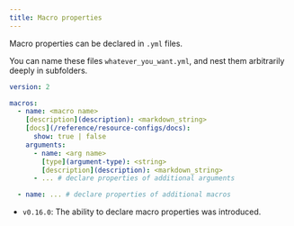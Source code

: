 ```yaml
---
title: Macro properties
---
```


Macro properties can be declared in `.yml` files.

You can name these files `whatever_you_want.yml`, and nest them arbitrarily deeply in subfolders.

<File name='macros/<filename>.yml'>

```yml
version: 2

macros:
  - name: <macro name>
    [description](description): <markdown_string>
    [docs](/reference/resource-configs/docs):
      show: true | false
    arguments:
      - name: <arg name>
        [type](argument-type): <string>
        [description](description): <markdown_string>
      - ... # declare properties of additional arguments

  - name: ... # declare properties of additional macros

```

</File>

<Changelog>

* `v0.16.0`: The ability to declare macro properties was introduced.

</Changelog>
